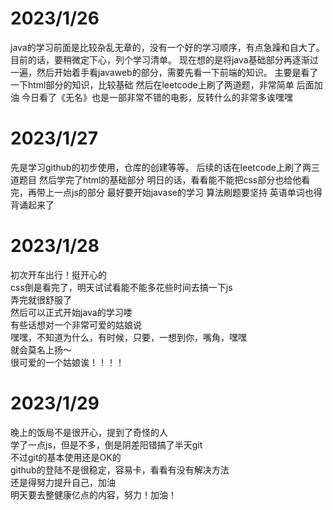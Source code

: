 # 2023/1/26
java的学习前面是比较杂乱无章的，没有一个好的学习顺序，有点急躁和自大了。目前的话，要稍微定下心，列个学习清单。
现在想的是将java基础部分再逐渐过一遍，然后开始着手看javaweb的部分，需要先看一下前端的知识。
主要是看了一下html部分的知识，比较基础
然后在leetcode上刷了两道题，非常简单
后面加油
今日看了《无名》也是一部非常不错的电影，反转什么的非常多诶嘿嘿

# 2023/1/27
先是学习github的初步使用，仓库的创建等等。
后续的话在leetcode上刷了两三道题目
然后学完了html的基础部分
明日的话，看看能不能把css部分也给他看完，再带上一点js的部分
最好要开始javase的学习
算法刷题要坚持
英语单词也得背诵起来了

# 2023/1/28
初次开车出行！挺开心的   
css倒是看完了，明天试试看能不能多花些时间去搞一下js  
弄完就很舒服了  
然后可以正式开始java的学习喽  
有些话想对一个非常可爱的姑娘说   
嘿嘿，不知道为什么，有时候，只要，一想到你，嘴角，嘿嘿  
就会莫名上扬～   
很可爱的一个姑娘诶！！！！

# 2023/1/29
晚上的饭局不是很开心，提到了奇怪的人   
学了一点js，但是不多，倒是阴差阳错搞了半天git   
不过git的基本使用还是OK的   
github的登陆不是很稳定，容易卡，看看有没有解决方法   
还是得努力提升自己，加油   
明天要去整健康亿点的内容，努力！加油！

